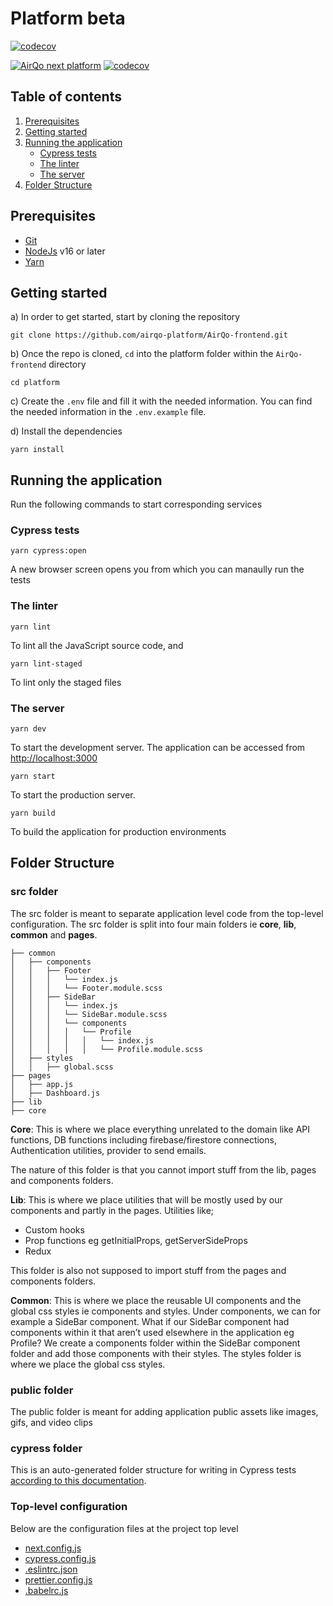 # Platform beta
[![codecov](https://codecov.io/gh/airqo-platform/AirQo-frontend/graph/badge.svg?token=LsBcFL42rz)](https://codecov.io/gh/airqo-platform/AirQo-frontend)

[![AirQo next platform](https://img.shields.io/endpoint?url=https://dashboard.cypress.io/badge/simple/ap5jjk/staging&style=flat&logo=cypress)](https://dashboard.cypress.io/projects/ap5jjk/runs) [![codecov](https://codecov.io/gh/airqo-platform/AirQo-frontend/branch/staging/graph/badge.svg)](https://codecov.io/gh/airqo-platform/AirQo-frontend)

## Table of contents

1. [Prerequisites](#prerequisites)
2. [Getting started](#getting-started)
3. [Running the application](#running-the-application)
   - [Cypress tests](#cypress-tests)
   - [The linter](#the-linter)
   - [The server](#the-server)
4. [Folder Structure](#folder-structure)

## Prerequisites

- [Git](https://gist.github.com/derhuerst/1b15ff4652a867391f03)
- [NodeJs](https://nodejs.org/en/) v16 or later
- [Yarn](https://classic.yarnpkg.com/lang/en/)

## Getting started

a) In order to get started, start by cloning the repository

    git clone https://github.com/airqo-platform/AirQo-frontend.git

b) Once the repo is cloned, `cd` into the platform folder within the `AirQo-frontend` directory

    cd platform

c) Create the `.env` file and fill it with the needed information. You can find the needed information in the `.env.example` file.

d) Install the dependencies

    yarn install

## Running the application

Run the following commands to start corresponding services

### Cypress tests

    yarn cypress:open

A new browser screen opens you from which you can manaully run the tests

### The linter

    yarn lint

To lint all the JavaScript source code, and

    yarn lint-staged

To lint only the staged files

### The server

    yarn dev

To start the development server. The application can be accessed from [http://localhost:3000](http://localhost:3000)

    yarn start

To start the production server.

    yarn build

To build the application for production environments

## Folder Structure

### src folder

The src folder is meant to separate application level code from the top-level configuration. The src folder is split into four main folders ie **core**, **lib**, **common** and **pages**.

    ├── common
    │   ├── components
    │   │   ├── Footer
    │   │   │   └── index.js
    │   │   │   └── Footer.module.scss
    │   │   ├── SideBar
    │   │   │   └── index.js
    │   │   │   └── SideBar.module.scss
    │   │   │   └── components
    │   │   │   │   └── Profile
    │   │   │   │   │   └── index.js
    │   │   │   │   │   └── Profile.module.scss
    │   ├── styles
    │   │   ├── global.scss
    ├── pages
    │   ├── app.js
    │   ├── Dashboard.js
    ├── lib
    ├── core

**Core**: This is where we place everything unrelated to the domain like API functions, DB functions including firebase/firestore connections, Authentication utilities, provider to send emails.

The nature of this folder is that you cannot import stuff from the lib, pages and components folders.

**Lib**: This is where we place utilities that will be mostly used by our components and partly in the pages. Utilities like;

- Custom hooks
- Prop functions eg getInitialProps, getServerSideProps
- Redux

This folder is also not supposed to import stuff from the pages and components folders.

**Common**: This is where we place the reusable UI components and the global css styles ie components and styles.
Under components, we can for example a SideBar component. What if our SideBar component had components within it that aren’t used elsewhere in the application eg Profile? We create a components folder within the SideBar component folder and add those components with their styles. The styles folder is where we place the global css styles.

### public folder

The public folder is meant for adding application public assets like images, gifs, and video clips

### cypress folder

This is an auto-generated folder structure for writing in Cypress tests [according to this documentation](https://docs.cypress.io/guides/core-concepts/writing-and-organizing-tests).

### Top-level configuration

Below are the configuration files at the project top level

- [next.config.js](https://nextjs.org/docs/api-reference/next.config.js/introduction)
- [cypress.config.js](https://docs.cypress.io/guides/references/configuration#Configuration-File)
- [.eslintrc.json](https://eslint.org/docs/latest/user-guide/configuring/configuration-files#configuration-file-formats)
- [prettier.config.js](https://prettier.io/docs/en/configuration.html)
- [.babelrc.js](https://babeljs.io/docs/en/config-files)
